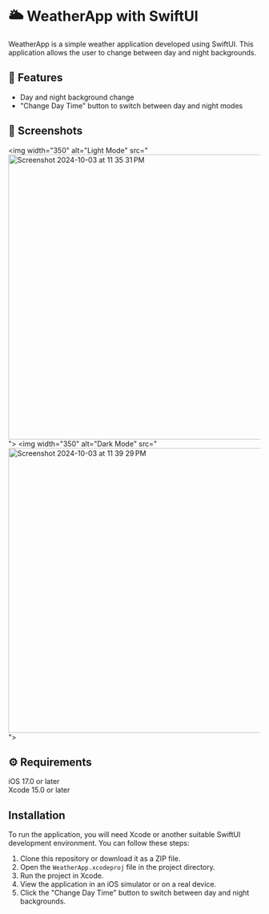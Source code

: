 # 🌥️ WeatherApp with SwiftUI
WeatherApp is a simple weather application developed using SwiftUI. This application allows the user to change between day and night backgrounds.

## 📍 Features

- Day and night background change
- "Change Day Time" button to switch between day and night modes

## 📸 Screenshots
<img width="350" alt="Light Mode" src="<img width="568" alt="Screenshot 2024-10-03 at 11 35 31 PM" src="https://github.com/user-attachments/assets/d1cb91d5-7909-4565-8950-b1f95356ea29">
">
<img width="350" alt="Dark Mode" src="<img width="568" alt="Screenshot 2024-10-03 at 11 39 29 PM" src="https://github.com/user-attachments/assets/0ed6ad52-3d65-4fd2-869f-bba5dd612125">
">

## ⚙️ Requirements
iOS 17.0 or later
<br>
Xcode 15.0 or later

##  Installation
To run the application, you will need Xcode or another suitable SwiftUI development environment. You can follow these steps:

1. Clone this repository or download it as a ZIP file.
2. Open the `WeatherApp.xcodeproj` file in the project directory.
3. Run the project in Xcode.
4. View the application in an iOS simulator or on a real device.
5. Click the "Change Day Time" button to switch between day and night backgrounds.
